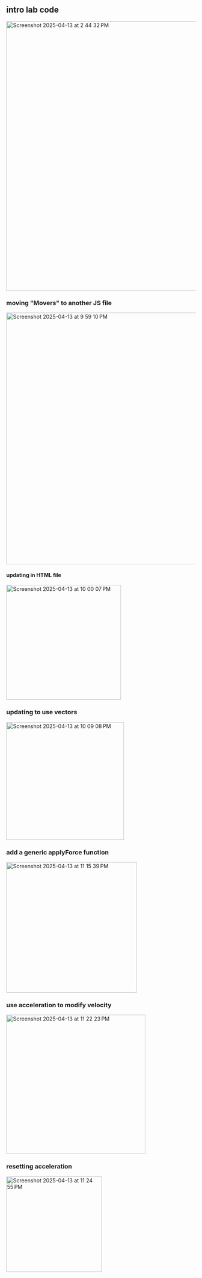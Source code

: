 ## intro lab code
<img width="716" alt="Screenshot 2025-04-13 at 2 44 32 PM" src="https://github.com/user-attachments/assets/32e2277f-393b-4cd2-9a1f-99e35990927b" />

### moving "Movers" to another JS file
<img width="669" alt="Screenshot 2025-04-13 at 9 59 10 PM" src="https://github.com/user-attachments/assets/0a2c0d78-2bdc-4394-82c5-78129ed5663f" />

#### updating in HTML file
<img width="305" alt="Screenshot 2025-04-13 at 10 00 07 PM" src="https://github.com/user-attachments/assets/09219b11-9c56-45e2-a7fa-086977b3102d" />

### updating to use vectors
<img width="313" alt="Screenshot 2025-04-13 at 10 09 08 PM" src="https://github.com/user-attachments/assets/2efa8358-7c65-40af-8eaf-6569ed5fde23" />

### add a generic applyForce function
<img width="347" alt="Screenshot 2025-04-13 at 11 15 39 PM" src="https://github.com/user-attachments/assets/90a839c3-525f-4843-adff-c922c3a3197e" />

### use acceleration to modify velocity
<img width="370" alt="Screenshot 2025-04-13 at 11 22 23 PM" src="https://github.com/user-attachments/assets/e9c18b95-5261-483e-a37c-392050f51dbe" />

### resetting acceleration
<img width="254" alt="Screenshot 2025-04-13 at 11 24 55 PM" src="https://github.com/user-attachments/assets/ecf9c014-e023-4f01-ba6a-6a857d948585" />


